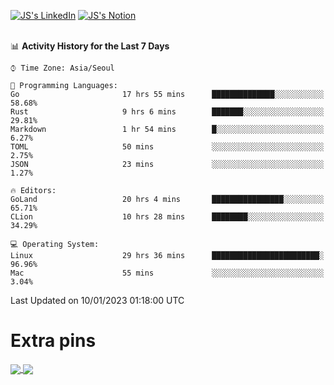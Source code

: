 
[![JS's LinkedIn](https://img.shields.io/badge/LinkedIn-blue?style=for-the-badge&logo=linkedin)](https://www.linkedin.com/in/jaeseung-lee-5a2a32139/) 
[![JS's Notion](https://img.shields.io/badge/Notion-black?style=for-the-badge&logo=notion)](https://bit.ly/ljswiki1) <br><br>
<!-- ![JS's GitHub stats](https://github-readme-stats-lemon-five.vercel.app/api?username=tkxkd0159&hide=contribs,prs,stars,issues&show_icons=true&theme=react&include_all_commits=true)   -->
<!-- ![Top Langs](https://github-readme-stats-lemon-five.vercel.app/api/top-langs/?username=tkxkd0159&layout=compact&hide=jupyter%20notebook,scss,html,css&langs_count=10)  -->


<!--START_SECTION:waka-->
📊 **Activity History for the Last 7 Days** 

```text
⌚︎ Time Zone: Asia/Seoul

💬 Programming Languages: 
Go                       17 hrs 55 mins      ██████████████░░░░░░░░░░░   58.68% 
Rust                     9 hrs 6 mins        ███████░░░░░░░░░░░░░░░░░░   29.81% 
Markdown                 1 hr 54 mins        █░░░░░░░░░░░░░░░░░░░░░░░░   6.27% 
TOML                     50 mins             ░░░░░░░░░░░░░░░░░░░░░░░░░   2.75% 
JSON                     23 mins             ░░░░░░░░░░░░░░░░░░░░░░░░░   1.27%

🔥 Editors: 
GoLand                   20 hrs 4 mins       ████████████████░░░░░░░░░   65.71% 
CLion                    10 hrs 28 mins      ████████░░░░░░░░░░░░░░░░░   34.29%

💻 Operating System: 
Linux                    29 hrs 36 mins      ████████████████████████░   96.96% 
Mac                      55 mins             ░░░░░░░░░░░░░░░░░░░░░░░░░   3.04%

```


 Last Updated on 10/01/2023 01:18:00 UTC
<!--END_SECTION:waka-->

# Extra pins
<a href="https://github.com/tkxkd0159/tkxkd0159.github.io">
  <img align="center" src="https://github-readme-stats-lemon-five.vercel.app/api/pin/?username=tkxkd0159&repo=nft-card-game&theme=react" />
</a>
<a href="https://github.com/tkxkd0159/dsalgo">
  <img align="center" src="https://github-readme-stats-lemon-five.vercel.app/api/pin/?username=tkxkd0159&repo=dsalgo&theme=react" />
</a>

<!---
- 🔭 I’m currently working on ...
- 🌱 I’m currently learning blockchain and distributed network
- 👯 I’m looking to collaborate on ...
- 🤔 I’m looking for help with ...
- 💬 Ask me about ...
- 📫 How to reach me: ...
- 😄 Pronouns: ...
- ⚡ Fun fact: ...
-->
